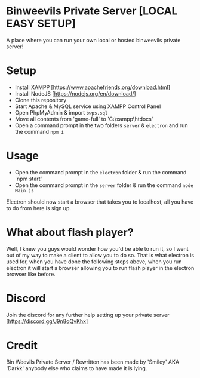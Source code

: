 # Binweevils Private Server [LOCAL EASY SETUP]
A place where you can run your own local or hosted binweevils private server!


# Setup

- Install XAMPP [https://www.apachefriends.org/download.html]
- Install NodeJS [https://nodejs.org/en/download/]
- Clone this repository
- Start Apache & MySQL service using XAMPP Control Panel
- Open PhpMyAdmin & import `bwps.sql`
- Move all contents from 'game-full' to 'C:\xampp\htdocs'
- Open a command prompt in the two folders `server` & `electron` and run the command `npm i`

# Usage

- Open the command prompt in the `electron` folder & run the command `npm start'
- Open the command prompt in the `server` folder & run the command `node Main.js`

Electron should now start a browser that takes you to localhost, all you have to do from here is sign up.

# What about flash player?
Well, I knew you guys would wonder how you'd be able to run it, so I went out of my way to make a client to allow you to do so.
That is what electron is used for, when you have done the following steps above, when you run electron it will start a browser allowing you to run flash player in the electron browser like before.

# Discord
Join the discord for any further help setting up your private server
[https://discord.gg/J9n8qQvKhx]

# Credit
Bin Weevils Private Server / Rewritten has been made by 'Smiley' AKA 'Darkk' anybody else who claims to have made it is lying.
